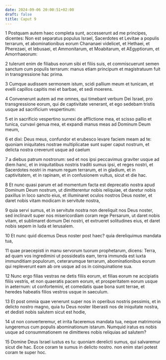 ```yaml
---
date: 2024-09-06 20:00:51+02:00
draft: false
title: Caput 9
---
```





1 Postquam autem haec completa sunt, accesserunt ad me principes, dicentes: Non est separatus populus Israel, Sacerdotes et Levitae a populis terrarum, et abominationibus eorum Chananaei videlicet, et Hethaei, et Pherezaei, et Iebusaei, et Ammonitarum, et Moabitarum, et AEgyptiorum, et Amorrhaeorum:

2 tulerunt enim de filiabus eorum sibi et filiis suis, et commiscuerunt semen sanctum cum populis terrarum: manus etiam principum et magistratuum fuit in transgressione hac prima.

3 Cumque audissem sermonem istum, scidi pallium meum et tunicam, et evelli capillos capitis mei et barbae, et sedi moerens.

4 Convenerunt autem ad me omnes, qui timebant verbum Dei Israel, pro transgressione eorum, qui de captivitate venerant, et ego sedebam tristis usque ad sacrificium vespertinum:

5 et in sacrificio vespertino surrexi de afflictione mea, et scisso pallio et tunica, curvavi genua mea, et expandi manus meas ad Dominum Deum meum,

6 et dixi: Deus meus, confundor et erubesco levare faciem meam ad te: quoniam iniquitates nostrae multiplicatae sunt super caput nostrum, et delicta nostra creverunt usque ad caelum

7 a diebus patrum nostrorum: sed et nos ipsi peccavimus graviter usque ad diem hanc, et in iniquitatibus nostris traditi sumus ipsi, et reges nostri, et Sacerdotes nostri in manum regum terrarum, et in gladium, et in captivitatem, et in rapinam, et in confusionem vultus, sicut et die hac.

8 Et nunc quasi parum et ad momentum facta est deprecatio nostra apud Dominum Deum nostrum, ut dimitterentur nobis reliquiae, et daretur nobis paxillus in loco sancto eius, et illuminaret oculos nostros Deus noster, et daret nobis vitam modicam in servitute nostra,

9 quia servi sumus, et in servitute nostra non dereliquit nos Deus noster, sed inclinavit super nos misericordiam coram rege Persarum, ut daret nobis vitam, et sublimaret domum Dei nostri, et extrueret solitudines eius, et daret nobis sepem in Iuda et Ierusalem.

10 Et nunc quid dicemus Deus noster post haec? quia dereliquimus mandata tua,

11 quae praecepisti in manu servorum tuorum prophetarum, dicens: Terra, ad quam vos ingredimini ut possideatis eam, terra immunda est iuxta immunditiam populorum, ceterarumque terrarum, abominationibus eorum qui repleverunt eam ab ore usque ad os in coinquinatione sua.

12 Nunc ergo filias vestras ne detis filiis eorum, et filias eorum ne accipiatis filiis vestris, et non quaeratis pacem eorum, et prosperitatem eorum usque in aeternum: ut confortemini, et comedatis quae bona sunt terrae, et heredes habeatis filios vestros usque in saeculum.

13 Et post omnia quae venerunt super nos in operibus nostris pessimis, et in delicto nostro magno, quia tu Deus noster liberasti nos de iniquitate nostra, et dedisti nobis salutem sicut est hodie,

14 ut non converteremur, et irrita faceremus mandata tua, neque matrimonia iungeremus cum populis abominationum istarum. Numquid iratus es nobis usque ad consummationem ne dimitteres nobis reliquias ad salutem?

15 Domine Deus Israel iustus es tu: quoniam derelicti sumus, qui salvaremur sicut die hac. Ecce coram te sumus in delicto nostro. non enim stari potest coram te super hoc.

